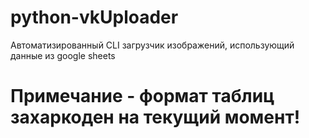 # python-vkUploader
Автоматизированный CLI загрузчик изображений, использующий данные из google sheets
# Примечание - формат таблиц захаркоден на текущий момент!
